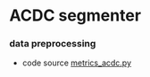# ACDC segmenter


### data preprocessing

- code source [metrics_acdc.py](https://www.creatis.insa-lyon.fr/Challenge/acdc/code.html)


